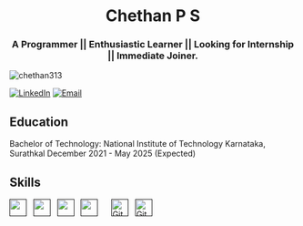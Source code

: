 <h1 align="center">Chethan P S</h1>
<h3 align="center">A Programmer || Enthusiastic Learner || Looking for Internship || Immediate Joiner. </h3>

<p align="left"> <img src="https://komarev.com/ghpvc/?username=chethan313&label=Profile%20views&color=0e75b6&style=flat" alt="chethan313" /> </p>

[![LinkedIn](https://img.shields.io/badge/LinkedIn-ChethanPS-blue)](https://www.linkedin.com/in/chethanps/)
[![Email](https://img.shields.io/badge/Email-chethanps31%40gmail.com-blue)](mailto:chethanps31@gmail.com)

## Education

Bachelor of Technology: National Institute of Technology Karnataka, Surathkal
December 2021 - May 2025 (Expected)

## Skills

<a href="" title="Java" target="_blank" rel="noreferrer"><img src="https://www.vectorlogo.zone/logos/java/java-icon.svg" alt="" width="30" height="30"/></a>&nbsp;&nbsp;
<a href="" title="C" target="_blank" rel="noreferrer"><img src="https://upload.wikimedia.org/wikipedia/commons/1/19/C_Logo.png" alt="" width="30" height="30"/></a>&nbsp;&nbsp;
<a href="" title="HTML" target="_blank" rel="noreferrer"><img src="https://www.vectorlogo.zone/logos/w3_html5/w3_html5-icon.svg" alt="" width="30" height="30"/></a>&nbsp;&nbsp;
<a href="" title="CSS" target="_blank" rel="noreferrer"><img src="https://www.vectorlogo.zone/logos/w3_css/w3_css-icon.svg" alt="" width="30" height="30"/></a>&nbsp;&nbsp;
</a>&nbsp;&nbsp;
<a href="" target="_blank" title="Git" rel="noreferrer"><img src="https://www.vectorlogo.zone/logos/git-scm/git-scm-icon.svg" alt="Git" width="30" height="30"/></a>&nbsp;&nbsp;
<a href="" target="_blank" title="GitHub" rel="noreferrer"><img src="https://www.vectorlogo.zone/logos/github/github-tile.svg" alt="GitHub" width="30" height="30"/></a>&nbsp;&nbsp;
